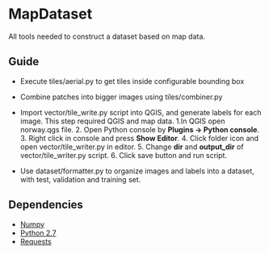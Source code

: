 # MapDataset
All tools needed to construct a dataset based on map data.

## Guide
- Execute tiles/aerial.py to get tiles inside configurable bounding box
- Combine patches into bigger images using tiles/combiner.py
- Import vector/tile_write.py script into QGIS, and generate labels for each image. This step required QGIS and map data.
    1.In QGIS open norway.qgs file.
    2. Open Python console by **Plugins -> Python console**.
    3. Right click in console and press **Show Editor**.
    4. Click folder icon and open vector/tile_writer.py in editor.
    5. Change **dir** and **output_dir** of vector/tile_writer.py script.
    6. Click save button and run script.

- Use dataset/formatter.py to organize images and labels into a dataset, with test, validation and training set.

## Dependencies
* [Numpy](http://www.numpy.org/)
* [Python 2.7](https://www.python.org/)
* [Requests](http://docs.python-requests.org/en/master/)

